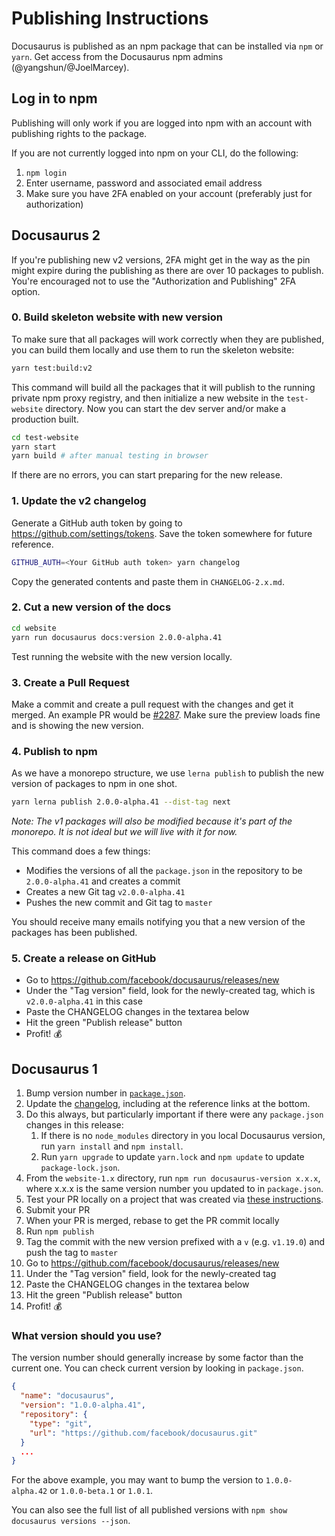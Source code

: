 # Publishing Instructions

Docusaurus is published as an npm package that can be installed via `npm` or `yarn`. Get access from the Docusaurus npm admins (@yangshun/@JoelMarcey).

## Log in to npm

Publishing will only work if you are logged into npm with an account with publishing rights to the package.

If you are not currently logged into npm on your CLI, do the following:

1. `npm login`
1. Enter username, password and associated email address
1. Make sure you have 2FA enabled on your account (preferably just for authorization)

## Docusaurus 2

If you're publishing new v2 versions, 2FA might get in the way as the pin might expire during the publishing as there are over 10 packages to publish. You're encouraged not to use the "Authorization and Publishing" 2FA option.

### 0. Build skeleton website with new version

To make sure that all packages will work correctly when they are published, you can build them locally and use them to run the skeleton website:

```bash
yarn test:build:v2
```

This command will build all the packages that it will publish to the running private npm proxy registry, and then initialize a new website in the `test-website` directory. Now you can start the dev server and/or make a production built.

```bash
cd test-website
yarn start
yarn build # after manual testing in browser
```

If there are no errors, you can start preparing for the new release.

### 1. Update the v2 changelog

Generate a GitHub auth token by going to https://github.com/settings/tokens. Save the token somewhere for future reference.

```sh
GITHUB_AUTH=<Your GitHub auth token> yarn changelog
```

Copy the generated contents and paste them in `CHANGELOG-2.x.md`.

### 2. Cut a new version of the docs

```sh
cd website
yarn run docusaurus docs:version 2.0.0-alpha.41
```

Test running the website with the new version locally.

### 3. Create a Pull Request

Make a commit and create a pull request with the changes and get it merged. An example PR would be [#2287](https://github.com/facebook/docusaurus/pull/2287). Make sure the preview loads fine and is showing the new version.

### 4. Publish to npm

As we have a monorepo structure, we use `lerna publish` to publish the new version of packages to npm in one shot.

```sh
yarn lerna publish 2.0.0-alpha.41 --dist-tag next
```

_Note: The v1 packages will also be modified because it's part of the monorepo. It is not ideal but we will live with it for now._

This command does a few things:

- Modifies the versions of all the `package.json` in the repository to be `2.0.0-alpha.41` and creates a commit
- Creates a new Git tag `v2.0.0-alpha.41`
- Pushes the new commit and Git tag to `master`

You should receive many emails notifying you that a new version of the packages has been published.

### 5. Create a release on GitHub

- Go to https://github.com/facebook/docusaurus/releases/new
- Under the "Tag version" field, look for the newly-created tag, which is `v2.0.0-alpha.41` in this case
- Paste the CHANGELOG changes in the textarea below
- Hit the green "Publish release" button
- Profit! 💰

## Docusaurus 1

1. Bump version number in [`package.json`](https://github.com/facebook/docusaurus/blob/master/package.json).
1. Update the [changelog](https://github.com/facebook/docusaurus/blob/master/CHANGELOG.md), including at the reference links at the bottom.
1. Do this always, but particularly important if there were any `package.json` changes in this release:
   1. If there is no `node_modules` directory in you local Docusaurus version, run `yarn install` and `npm install`.
   1. Run `yarn upgrade` to update `yarn.lock` and `npm update` to update `package-lock.json`.
1. From the `website-1.x` directory, run `npm run docusaurus-version x.x.x`, where x.x.x is the same version number you updated to in `package.json`.
1. Test your PR locally on a project that was created via [these instructions](https://github.com/facebook/docusaurus/blob/master/admin/local-third-party-project-testing.md).
1. Submit your PR
1. When your PR is merged, rebase to get the PR commit locally
1. Run `npm publish`
1. Tag the commit with the new version prefixed with a `v` (e.g. `v1.19.0`) and push the tag to `master`
1. Go to https://github.com/facebook/docusaurus/releases/new
1. Under the "Tag version" field, look for the newly-created tag
1. Paste the CHANGELOG changes in the textarea below
1. Hit the green "Publish release" button
1. Profit! 💰

### What version should you use?

The version number should generally increase by some factor than the current one. You can check current version by looking in `package.json`.

```json
{
  "name": "docusaurus",
  "version": "1.0.0-alpha.41",
  "repository": {
    "type": "git",
    "url": "https://github.com/facebook/docusaurus.git"
  }
  ...
}
```

For the above example, you may want to bump the version to `1.0.0-alpha.42` or `1.0.0-beta.1` or `1.0.1`.

You can also see the full list of all published versions with `npm show docusaurus versions --json`.
